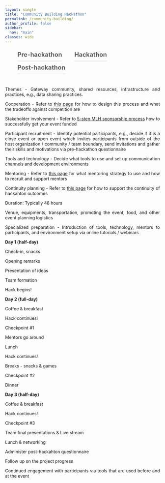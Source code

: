 ```yaml
---
layout: single
title: "Community Building Hackathon"
permalink: /community-building/
author_profile: false
sidebar:
  nav: "main"
classes: wide
---
```

<style>
  p {
      text-align: justify;
      display: block;
      margin-block-start: 1em;
      margin-block-end: 1em;
      margin-inline-start: 0px;
      margin-inline-end: 0px;
    }
  .menu-tab {
    display: flex;
    flex-wrap: wrap;
  }
  .menu-tab li.current {
    border-bottom: solid 2px #ff0046;
    opacity: 1;
}
.menu-tab li {
    cursor: pointer;
    font-size: 20px;
    line-height: 40px;
    margin-right: 40px;
    font-weight: 700;
    opacity: .7;
    border-bottom: solid 2px #94949452;
}
body menu>li {
    list-style: none;
}
body menu {
  position: relative;
}
.gr-event-body .gr-event-body__info {
    margin-top: 40px;
}
.gr-event-body .menu-tab {
    display: flex;
    flex-wrap: wrap;
}
</style>
<main class="gr-event-body">
  <menu class="menu-tab">
    <li data-tab="pre-hackathon">Pre-hackathon</li>
    <li data-tab="hackathon">Hackathon</li>
    <li data-tab="post-hackathon">Post-hackathon</li>
  </menu>
  <div class="gr-event-body__info">            
    <article class="pre-hackathon text-block">
      <div style="text-align: justify;">
        <!-- <h3>Pre-hackathon</h3> -->
        <p>Themes - Gateway community, shared resources, infrastructure and practices, e.g., data sharing practices.</p>
        <p>Cooperation - Refer to <a href="{{ relative_url }}/hackathon-planning-kit/competition-cooperation">this page</a> for how to design this process and what the tradeoffs against competition are</p>
        <p>Stakeholder involvement - Refer to <a href="https://guide.mlh.io/organizer-timeline/4-months-before/sponsorship">5-step MLH sponsorship process</a> how to successfully get your event funded</p>
        <p>Participant recruitment - Identify potential participants, e.g., decide if it is a close event or open event which invites participants from outside of the host organization / community / team boundary, send invitations and gather their skills and motivations via pre-hackathon questionnaire</p>
        <p>Tools and technology - Decide what tools to use and set up communication channels and development environments
        <p>Mentoring - Refer to <a href="{{ relative_url }}/hackathon-planning-kit/mentoring">this page</a> for what mentoring strategy to use and how to recruit and support mentors</p>
        <p>Continuity planning - Refer to <a href="{{ relative_url }}/hackathon-planning-kit/continuity-planning">this page</a> for how to support the continuity of hackahton outcomes</p>
        <p>Duration: Typically 48 hours</p>
        <p>Venue, equipments, transportation, promoting the event, food, and other event planning logistics</p>
        <p>Specialized preparation - Introduction of tools, technology, mentors to participants, and environment setup via online tutorials / webinars</p>
      </div>
    </article>
    <article class="hackathon text-block">
      <div style="text-align: justify;">
        <!-- <h3>Hackathon day agenda</h3> -->
        <p><b>Day 1 (half-day)</b></p>
        <p>Check-in, snacks</p>
        <p>Opening remarks</p>
        <p>Presentation of ideas</p>
        <p>Team formation</p>
        <p>Hack begins!</p>
        <p><b>Day 2 (full-day)</b></p>
        <p>Coffee & breakfast</p>
        <p>Hack continues!</p>
        <p>Checkpoint #1</p>
        <p>Mentors go around</p>
        <p>Lunch</p>
        <p>Hack continues!</p>
        <p>Breaks - snacks & games</p>
        <p>Checkpoint #2</p>
        <p>Dinner</p>
        <p><b>Day 3 (half-day)</b></p>
        <p>Coffee & breakfast</p>
        <p>Hack continues!</p>
        <p>Checkpoint #3</p>
        <p>Team final presentations & Live stream</p>
        <p>Lunch & networking</p>
      </div>
    </article>  
    <article class="post-hackathon text-block">
      <div style="text-align: justify;">
        <!-- <h3>Post-hackathon</h3> -->
        <p>Administer post-hackahton questionnaire</p>
        <p>Follow up on the project progress</p>
        <p>Continued engagement with participants via tools that are used before and at the event</p>
      </div>
    </article>                  
  </div>
</main>
<script src="https://cdn.jsdelivr.net/npm/intersection-observer@0.7.0/intersection-observer.js"></script>
<script src="https://cdn.jsdelivr.net/npm/vanilla-lazyload@12.4.0/dist/lazyload.min.js"></script>
<script src="https://code.jquery.com/jquery-2.2.4.min.js" integrity="sha256-BbhdlvQf/xTY9gja0Dq3HiwQF8LaCRTXxZKRutelT44=" crossorigin="anonymous"></script>
<!-- <script type="text/javascript" src="/javascripts/colorextract.js?v2"></script>
<script type="text/javascript" src="/javascripts/scripts-g19.js?v3"></script>
<script type="text/javascript" src="/javascripts/jquery.voogAjaxForm.js"></script> -->
<script>
 <!-- $('.gr-form').voogAjaxForm()
 LL = new LazyLoad({
   elements_selector: ".gr-lazy"
 }); -->
 var firstTab = $(".menu-tab li").first();
 var initialTab = firstTab.data("tab");
 firstTab.addClass("current");

 $(".gr-event-body").find("article." + initialTab).css("display","block");

 $(document).on("click",".menu-tab li",function() {
     var $name = $(this).data("tab");
     $(this).addClass("current").siblings().removeClass("current");
     $(".gr-event-body").find("article." + $name).css("display","block").siblings("article").css("display","none")
 });
</script>
